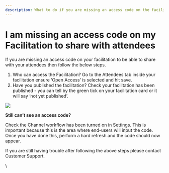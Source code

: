 ```yaml
---
description: What to do if you are missing an access code on the facilitation.
---
```


# I am missing an access code on my Facilitation to share with attendees

If you are missing an access code on your facilitation to be able to share with your attendees then follow the below steps.



1. Who can access the Facilitation? Go to the Attendees tab inside your facilitation ensure ‘Open Access’ is selected and hit save.
2. Have you published the facilitation? Check your facilitation has been published - you can tell by the green tick on your facilitation card or it will say ‘not yet published’.

![](https://lh7-us.googleusercontent.com/log40tWCiTQEtH8X17PYmkvMqXd5Vvj40Lal7a1\_nIz29rYm\_579TVWWjDnyt6BNBm7\_beywnkN\_zk-CwI9cYJun93HunRLfsAkPAmT6L\_gMwG9Emq3P9Vd6cOVcIjg9syDTRbrAvuBkKZ\_hqMZN9Js)



**Still can’t see an access code?**

Check the Channel workflow has been turned on in Settings. This is important because this is the area where end-users will input the code. Once you have done this, perform a hard refresh and the code should now appear.

If you are still having trouble after following the above steps please contact Customer Support.

\

